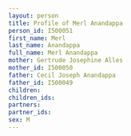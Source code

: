 ```yaml
---
layout: person
title: Profile of Merl Anandappa
person_id: I500051
first_name: Merl
last_name: Anandappa
full_name: Merl Anandappa
mother: Gertrude Josephine Alles
mother_id: I500050
father: Cecil Joseph Anandappa
father_id: I500049
children:
children_ids:
partners:
partner_ids:
sex: M
---
```



